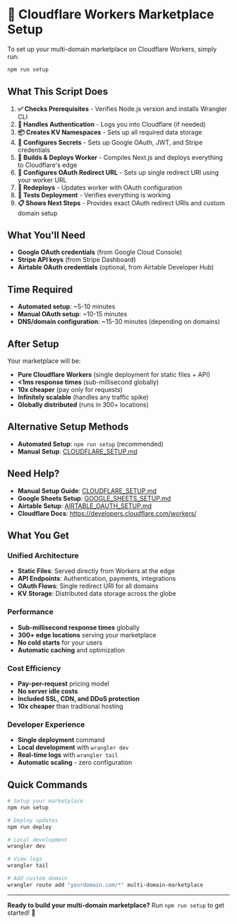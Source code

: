 # 🚀 Cloudflare Workers Marketplace Setup

To set up your multi-domain marketplace on Cloudflare Workers, simply run:

```bash
npm run setup
```

## What This Script Does

1. **✅ Checks Prerequisites** - Verifies Node.js version and installs Wrangler CLI
2. **🔐 Handles Authentication** - Logs you into Cloudflare (if needed)
3. **📦 Creates KV Namespaces** - Sets up all required data storage
4. **🔐 Configures Secrets** - Sets up Google OAuth, JWT, and Stripe credentials
5. **🚀 Builds & Deploys Worker** - Compiles Next.js and deploys everything to Cloudflare's edge
6. **🔗 Configures OAuth Redirect URL** - Sets up single redirect URI using your worker URL
7. **🔄 Redeploys** - Updates worker with OAuth configuration
8. **🧪 Tests Deployment** - Verifies everything is working
9. **📋 Shows Next Steps** - Provides exact OAuth redirect URIs and custom domain setup

## What You'll Need

- **Google OAuth credentials** (from Google Cloud Console)
- **Stripe API keys** (from Stripe Dashboard)
- **Airtable OAuth credentials** (optional, from Airtable Developer Hub)

## Time Required

- **Automated setup**: ~5-10 minutes
- **Manual OAuth setup**: ~10-15 minutes
- **DNS/domain configuration**: ~15-30 minutes (depending on domains)

## After Setup

Your marketplace will be:

- **Pure Cloudflare Workers** (single deployment for static files + API)
- **<1ms response times** (sub-millisecond globally)
- **10x cheaper** (pay only for requests)
- **Infinitely scalable** (handles any traffic spike)
- **Globally distributed** (runs in 300+ locations)

## Alternative Setup Methods

- **Automated Setup**: `npm run setup` (recommended)
- **Manual Setup**: [CLOUDFLARE_SETUP.md](./CLOUDFLARE_SETUP.md)

## Need Help?

- **Manual Setup Guide**: [CLOUDFLARE_SETUP.md](./CLOUDFLARE_SETUP.md)
- **Google Sheets Setup**: [GOOGLE_SHEETS_SETUP.md](./GOOGLE_SHEETS_SETUP.md)
- **Airtable Setup**: [AIRTABLE_OAUTH_SETUP.md](./AIRTABLE_OAUTH_SETUP.md)
- **Cloudflare Docs**: https://developers.cloudflare.com/workers/

## What You Get

### **Unified Architecture**

- **Static Files**: Served directly from Workers at the edge
- **API Endpoints**: Authentication, payments, integrations
- **OAuth Flows**: Single redirect URI for all domains
- **KV Storage**: Distributed data storage across the globe

### **Performance**

- **Sub-millisecond response times** globally
- **300+ edge locations** serving your marketplace
- **No cold starts** for your users
- **Automatic caching** and optimization

### **Cost Efficiency**

- **Pay-per-request** pricing model
- **No server idle costs**
- **Included SSL, CDN, and DDoS protection**
- **10x cheaper** than traditional hosting

### **Developer Experience**

- **Single deployment** command
- **Local development** with `wrangler dev`
- **Real-time logs** with `wrangler tail`
- **Automatic scaling** - zero configuration

## Quick Commands

```bash
# Setup your marketplace
npm run setup

# Deploy updates
npm run deploy

# Local development
wrangler dev

# View logs
wrangler tail

# Add custom domain
wrangler route add "yourdomain.com/*" multi-domain-marketplace
```

---

**Ready to build your multi-domain marketplace?** Run `npm run setup` to get started! 🎉
